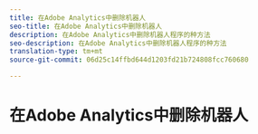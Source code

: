 ```yaml
---
title: 在Adobe Analytics中删除机器人
seo-title: 在Adobe Analytics中删除机器人
description: 在Adobe Analytics中删除机器人程序的种方法
seo-description: 在Adobe Analytics中删除机器人程序的种方法
translation-type: tm+mt
source-git-commit: 06d25c14ffbd644d1203fd21b724808fcc760680

---
```



# 在Adobe Analytics中删除机器人

